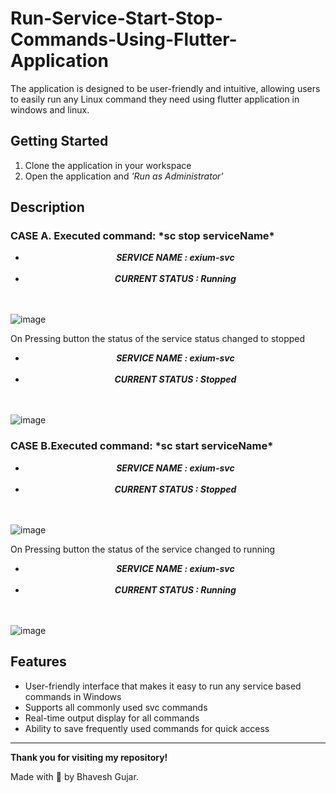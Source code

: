 # Run-Service-Start-Stop-Commands-Using-Flutter-Application

The application is designed to be user-friendly and intuitive, allowing users to easily run any Linux command they need using flutter application in windows and linux.

<h2>Getting Started</h2>

1. Clone the application in your workspace
2. Open the application and *'Run as Administrator'*<br />

<h2>Description</h2>

<h3>CASE A. Executed command: *sc stop serviceName* </h3>

- ***<center>SERVICE NAME    : exium-svc</center>***<br>
- ***<center>CURRENT STATUS  : Running</center>***<br /><br />

![image](https://user-images.githubusercontent.com/60294677/216760872-d17dec1b-e409-4bf8-8103-e0b26bd367ad.png)

On Pressing button the status of the service status changed to stopped
- ***<center>SERVICE NAME    : exium-svc</center>***<br>
- ***<center>CURRENT STATUS  : Stopped</center>***<br /><br />

![image](https://user-images.githubusercontent.com/60294677/216760899-031b64da-9880-40c7-952b-a5a836eab363.png)


<h3>CASE B.Executed command: *sc start serviceName*</h3>

- ***<center>SERVICE NAME    : exium-svc</center>***<br>
- ***<center>CURRENT STATUS  : Stopped</center>***<br /><br />

![image](https://user-images.githubusercontent.com/60294677/216760971-1fbb40c1-2d56-4381-9073-04d0baed1244.png)

On Pressing button the status of the service changed to running
- ***<center>SERVICE NAME    : exium-svc</center>***<br>
- ***<center>CURRENT STATUS  : Running</center>***<br /><br />

![image](https://user-images.githubusercontent.com/60294677/216761016-5182e47f-48a0-4a35-aa4e-754bb76392d0.png)

<h2>Features</h2>

- User-friendly interface that makes it easy to run any service based commands in Windows
- Supports all commonly used svc commands
- Real-time output display for all commands
- Ability to save frequently used commands for quick access


---

**Thank you for visiting my repository!**

Made with 💖 by Bhavesh Gujar.

